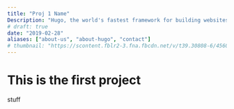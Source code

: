 ```yaml
---
title: "Proj 1 Name"
Description: "Hugo, the world's fastest framework for building websites"
# draft: true
date: "2019-02-28"
aliases: ["about-us", "about-hugo", "contact"]
# thumbnail: "https://scontent.fblr2-3.fna.fbcdn.net/v/t39.30808-6/456056311_1237464291072248_7188367946531107149_n.png?stp=dst-png_s960x960&_nc_cat=102&ccb=1-7&_nc_sid=cc71e4&_nc_ohc=YTVMlhyEX8EQ7kNvgEYSirC&_nc_zt=23&_nc_ht=scontent.fblr2-3.fna&_nc_gid=ANXv194FbtbgawRtn8LHdmI&oh=00_AYAuGgBOemlblfNpvDqO0oKZYadAWKLomQ6smyuwV8enfA&oe=6741ACD8"
---
```


# This is the first project

stuff

<!-- ![img](https://scontent.fblr2-3.fna.fbcdn.net/v/t39.30808-6/456056311_1237464291072248_7188367946531107149_n.png?stp=dst-png_s960x960&_nc_cat=102&ccb=1-7&_nc_sid=cc71e4&_nc_ohc=YTVMlhyEX8EQ7kNvgEYSirC&_nc_zt=23&_nc_ht=scontent.fblr2-3.fna&_nc_gid=ANXv194FbtbgawRtn8LHdmI&oh=00_AYAuGgBOemlblfNpvDqO0oKZYadAWKLomQ6smyuwV8enfA&oe=6741ACD8) -->